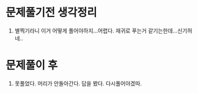 # 문제풀기전 생각정리

1. 별찍기라니 이거 어떻게 풀어야하지...어렵다. 재귀로 푸는거 같기는한데...신기허네..

# 문제풀이 후

1. 못풀었다. 머리가 안돌아간다. 답을 봤다. 다시풀어야겠따.
